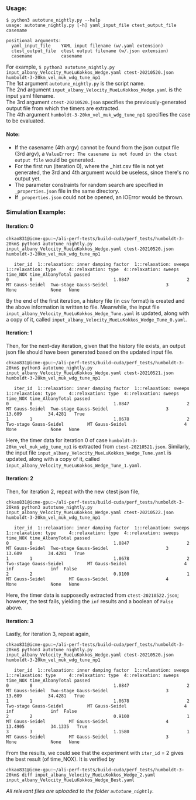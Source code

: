 ### Usage:
```
$ python3 autotune_nightly.py --help
usage: autotune_nightly.py [-h] yaml_input_file ctest_output_file casename

positional arguments:
  yaml_input_file    YAML input filename (w/.yaml extension)
  ctest_output_file  ctest output filename (w/.json extension)
  casename           casename
```
For example, `$ python3 autotune_nightly.py input_albany_Velocity_MueLuKokkos_Wedge.yaml ctest-20210520.json humboldt-3-20km_vel_muk_wdg_tune_np1` <br />
The 1st argument `autotune_nightly.py` is the script name. <br />
The 2nd argument `input_albany_Velocity_MueLuKokkos_Wedge.yaml` is the input yaml filename. <br />
The 3rd argument `ctest-20210520.json` specifies the previously-generated output file from which the timers are extracted. <br />
The 4th argument `humboldt-3-20km_vel_muk_wdg_tune_np1` specifies the case to be evaluated. <br />

#### Note:
* If the casename (4th argv) cannot be found from the json output file (3rd argv), a `ValueError: The casename is not found in the ctest output file` would be generated. 
* For the first run (iteration 0), where the \_hist.csv file is not yet generated, the 3rd and 4th argument would be useless, since there's no output yet. 
* The parameter constraints for random search are specified in `_properties.json` file in the same directory. 
* If `_properties.json` could not be opened, an IOError would be thrown. 

### Simulation Example:
#### Iteration: 0
```
chkao831@icme-gpu:~/ali-perf-tests/build-cuda/perf_tests/humboldt-3-20km$ python3 autotune_nightly.py input_albany_Velocity_MueLuKokkos_Wedge.yaml ctest-20210520.json humboldt-3-20km_vel_muk_wdg_tune_np1

   iter_id  1::relaxation: inner damping factor  1::relaxation: sweeps 1::relaxation: type     4::relaxation: type  4::relaxation: sweeps time_NOX time_AlbanyTotal passed
0        0                               1.0847                      2     MT Gauss-Seidel  Two-stage Gauss-Seidel                      3     None             None   None

```
By the end of the first iteration, a history file (in csv format) is created and the above information is written to file. Meanwhile, the input file `input_albany_Velocity_MueLuKokkos_Wedge_Tune.yaml` is updated, along with a copy of it, called `input_albany_Velocity_MueLuKokkos_Wedge_Tune_0.yaml`. 
#### Iteration: 1
Then, for the next-day iteration, given that the history file exists, an output json file should have been generated based on the updated input file. 
```
chkao831@icme-gpu:~/ali-perf-tests/build-cuda/perf_tests/humboldt-3-20km$ python3 autotune_nightly.py input_albany_Velocity_MueLuKokkos_Wedge.yaml ctest-20210521.json humboldt-3-20km_vel_muk_wdg_tune_np1

   iter_id  1::relaxation: inner damping factor  1::relaxation: sweeps     1::relaxation: type     4::relaxation: type  4::relaxation: sweeps time_NOX time_AlbanyTotal passed
0        0                               1.0847                      2         MT Gauss-Seidel  Two-stage Gauss-Seidel                      3   13.609          34.4281   True
1        1                               1.0678                      2  Two-stage Gauss-Seidel         MT Gauss-Seidel                      4     None             None   None
```
Here, the timer data for iteration 0 of case `humboldt-3-20km_vel_muk_wdg_tune_np1` is extracted from `ctest-20210521.json`. Similarly, the input file `input_albany_Velocity_MueLuKokkos_Wedge_Tune.yaml` is updated, along with a copy of it, called `input_albany_Velocity_MueLuKokkos_Wedge_Tune_1.yaml`.
#### Iteration: 2
Then, for iteration 2, repeat with the new ctest json file,
```
chkao831@icme-gpu:~/ali-perf-tests/build-cuda/perf_tests/humboldt-3-20km$ python3 autotune_nightly.py input_albany_Velocity_MueLuKokkos_Wedge.yaml ctest-20210522.json humboldt-3-20km_vel_muk_wdg_tune_np1

   iter_id  1::relaxation: inner damping factor  1::relaxation: sweeps     1::relaxation: type     4::relaxation: type  4::relaxation: sweeps time_NOX time_AlbanyTotal passed
0        0                               1.0847                      2         MT Gauss-Seidel  Two-stage Gauss-Seidel                      3   13.609          34.4281   True
1        1                               1.0678                      2  Two-stage Gauss-Seidel         MT Gauss-Seidel                      4      inf              inf  False
2        2                               0.9100                      1         MT Gauss-Seidel         MT Gauss-Seidel                      4     None             None   None

```
Here, the timer data is supposedly extracted from `ctest-20210522.json`; however, the test fails, yielding the `inf` results and a boolean of `False` above.
#### Iteration: 3
Lastly, for iteration 3, repeat again, 
```
chkao831@icme-gpu:~/ali-perf-tests/build-cuda/perf_tests/humboldt-3-20km$ python3 autotune_nightly.py input_albany_Velocity_MueLuKokkos_Wedge.yaml ctest-20210520.json humboldt-3-20km_vel_muk_wdg_tune_np1

   iter_id  1::relaxation: inner damping factor  1::relaxation: sweeps     1::relaxation: type     4::relaxation: type  4::relaxation: sweeps time_NOX time_AlbanyTotal passed
0        0                               1.0847                      2         MT Gauss-Seidel  Two-stage Gauss-Seidel                      3   13.609          34.4281   True
1        1                               1.0678                      2  Two-stage Gauss-Seidel         MT Gauss-Seidel                      4      inf              inf  False
2        2                               0.9100                      1         MT Gauss-Seidel         MT Gauss-Seidel                      4  13.4905          34.1335   True
3        3                               1.1580                      1         MT Gauss-Seidel         MT Gauss-Seidel                      3     None             None   None
```

From the results, we could see that the experiment with `iter_id` = 2 gives the best result (of time_NOX). It is verified by
```
chkao831@icme-gpu:~/ali-perf-tests/build-cuda/perf_tests/humboldt-3-20km$ diff input_albany_Velocity_MueLuKokkos_Wedge_2.yaml input_albany_Velocity_MueLuKokkos_Wedge_Best.yaml 
```

*All relevant files are uploaded to the folder `autotune_nightly`.*
